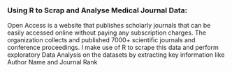 ### Using  R to Scrap and Analyse Medical Journal Data:

Open Access is a website that publishes scholarly journals that can be easily accessed online without paying any subscription charges. The organization collects and published 7000+ scientific journals and conference proceedings. I make use of R to scrape this data and perform exploratory Data Analysis on the datasets by extracting key information like Author Name and Journal Rank

